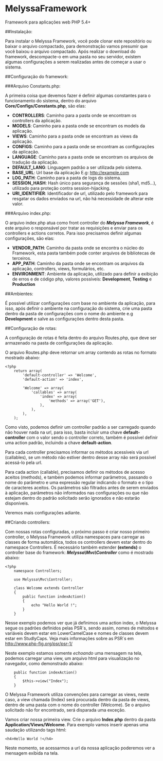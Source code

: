 # MelyssaFramework
Framework para aplicações web PHP 5.4+

##Instalação:

Para instalar o Melyssa Framework, você pode clonar este repositório ou baixar o arquivo compactado, para demonstração vamos presumir que você baixou o arquivo compactado. Após realizar o download do framework, descompacte-o em uma pasta no seu servidor, existem algumas configurações a serem realizadas antes de começar a usar o sistema.

##Configuração do framework:


###Arquivo Constants.php:

A primeira coisa que devemos fazer é definir algumas constantes para o funcionamento do sistema, dentro do arquivo **Core/Configs/Constants.php**, são elas:

 - **CONTROLLERS**: Caminho para a pasta onde se encontram os controllers da aplicação.
 - **MODELS**: Caminho para a pasta onde se encontram os models da aplicação.
 - **VIEWS**: Caminho para a pasta onde se encontram as views da aplicação.
 - **CONFIGS**: Caminho para a pasta onde se encontram as configurações da aplicação.
 - **LANGUAGE**:  Caminho para a pasta onde se encontram os arquivos de tradução da aplicação.
 - **DEFAULT_LANG**: Linguagem padrão a ser utilizada pelo sistema.
 - **BASE_URL**: Url base da aplicação E.g: http://example.com
 - **LOG_PATH**: Caminho para a pasta de logs do sistema.
 - **SESSION_HASH**: Hash único para segurança de sessões (sha1, md5...), utilizado para proteção contra session-hijacking.
 - **URI_IDENTIFIER**: Identificador de url, utilizado pelo framework para resgatar os dados enviados na url, não há necessidade de alterar este valor.

###Arquivo index.php:

O arquivo index.php atua como front controller do ***Melyssa Framework***, é este arquivo o responsável por tratar as requisições e enviar para os controllers e actions corretos. Para isso precisamos definir algumas configurações, são elas:

 - **VENDOR_PATH**: Caminho da pasta onde se encontra o núcleo do Framework, esta pasta também pode conter arquivos de bibliotecas de terceiros.
 - **APP_PATH**: Caminho da pasta onde se encontram os arquivos da aplicação, controllers, views, formulários, etc.
 - **ENVIRONMENT**: Ambiente da aplicação, utilizado para definir a exibição de erros e de código php, valores possíveis: **Development**, **Testing** e **Production**

##Ambientes:

É possível utilizar configurações com base no ambiente da aplicação, para isso, após definir o ambiente na configuração do sistema, crie uma pasta dentro da pasta de configurações com o nome do ambiente e.g **Development** e salve as configurações dentro desta pasta.

##Configuração de rotas:

A configuração de rotas é feita dentro do arquivo Routes.php, que deve ser armazenado na pasta de configurações da aplicação.

O arquivo Routes.php deve retornar um array contendo as rotas no formato mostrado abaixo:

    <?php
        return array(
            'default-controller' => 'Welcome',
            'default-action' => 'index',
            
            'Welcome' => array(
                'callables' => array(
                    'index' => array(
                        'methods' => array('GET'),
                    ),
                ),
            ),
        );

Como visto, podemos definir um controller padrão a ser carregado quando não houver nada na url, para isso, basta incluir uma chave **default-controller** com o valor sendo o controller correto, também é possível definir uma action padrão, incluindo a chave **default-action**.

Para cada controller precisamos informar os métodos acessíveis via url (callables), se um método não estiver dentro desse array não será possível acessá-lo pela url.

Para cada action (callable), precisamos definir os métodos de acesso aceitos (methods), e também podemos informar parâmetros, passando o nome do parâmetro e uma expressão regular indicando o formato e o tipo de caracteres aceitos. Os parâmetros são filtrados antes de serem enviados à aplicação, parâmetros não informados nas configurações ou que não estejam dentro do padrão solicitado serão ignorados e não estarão disponíveis.

Veremos mais configurações adiante.

##Criando controllers:

Com nossas rotas configuradas, o próximo passo é criar nosso primeiro controller, o Melyssa Framework utiliza namespaces para carregar as classes de forma automática, todos os controllers devem estar dentro do namespace Controllers. É necessário também estender **(extends)** o controller base do framework: ***Melyssa\Mvc\Controller*** como é mostrado abaixo:

    <?php
        namespace Controllers;
        
        use Melyssa\Mvc\Controller;
        
        class Welcome extends Controller
        {
            public function indexAction()
            {
                echo "Hello World !";
            }
        }
Nesse exemplo podemos ver que já definimos uma action index, o Melyssa segue os padrões definidos pelas PSR´s, sendo assim, nomes de métodos e variáveis devem estar em LowerCamelCase e nomes de classes devem estar em StudlyCaps. Veja mais informações sobre as PSR´s em http://www.php-fig.org/psr/psr-1/

Neste exemplo estamos somente *echoando* uma mensagem na tela, podemos carregar uma view, um arquivo html para visualização no navegador, como demonstrado abaixo:


        public function indexAction()
        {
            $this->view("Index");
        }
O Melyssa Framework utiliza convenções para carregar as views, neste caso, a view chamada (Index) será procurada dentro da pasta de views, dentro de uma pasta com o nome do controller (Welcome). Se o arquivo solicitado não for encontrado, será disparada uma exceção.

Vamos criar nossa primeira view. Crie o arquivo **Index.php** dentro da pasta **Application/Views/Welcome**. Para exemplo vamos inserir apenas uma saudação utilizando tags html:

    <h4>Hello World !</h4>
Neste momento, se acessarmos a url da nossa aplicação poderemos ver a mensagem exibida na tela.
